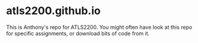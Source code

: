 # atls2200.github.io

This is Anthony's repo for ATLS2200. You might often have look at this repo for specific assignments, or download bits of code from it.
